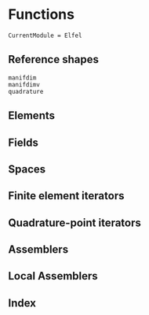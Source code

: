 # Functions

```@meta
CurrentModule = Elfel
```

## Reference shapes


```@docs
manifdim
manifdimv
quadrature
```


## Elements

## Fields

## Spaces

## Finite element iterators

## Quadrature-point iterators

## Assemblers

## Local Assemblers


## Index

```@index
```

